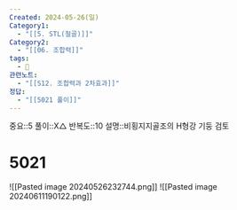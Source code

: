 ```yaml
---
Created: 2024-05-26(일)
Category1:
  - "[[5. STL(철골)]]"
Category2:
  - "[[06. 조합력]]"
tags:
  - 🧮
관련노트:
  - "[[S12. 조합력과 2차효과]]"
정답:
  - "[[5021 풀이]]"
---
```

중요::5
풀이::X△
반복도::10
설명::비횡지지골조의 H형강 기둥 검토
#  5021
![[Pasted image 20240526232744.png]]
![[Pasted image 20240611190122.png]]